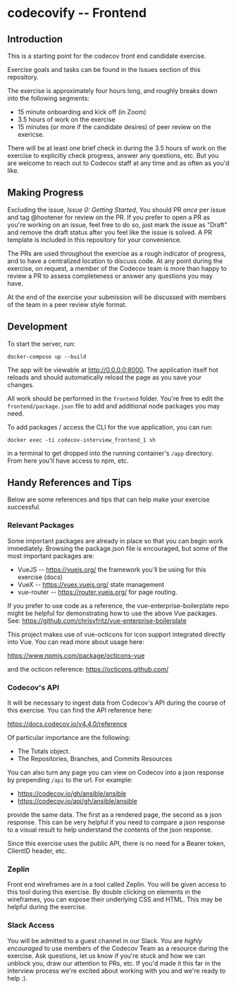
codecovify -- Frontend
==========

## Introduction

This is a starting point for the codecov front end candidate exercise. 

Exercise goals and tasks can be found in the Issues section of this repository. 

The exercise is approximately four hours long, and roughly breaks down into the following segments:

* 15 minute onboarding and kick off (in Zoom)
* 3.5 hours of work on the exercise
* 15 minutes (or more if the candidate desires) of peer review on the exericse.

There will be at least one brief check in during the 3.5 hours of work on the exercise to explicitly check progress, answer any questions, etc. But you are welcome to reach out to Codecov staff at any time and as often as you'd like. 

## Making Progress
Excluding the issue, *Issue 0: Getting Started*, You should PR  _once_ per issue and tag @hootener for review on the PR. If you prefer to open a PR as you're working on an issue, feel free to do so, just mark the issue as "Draft" and remove the draft status after you feel like the issue is solved. A PR template is included in this repository for your convenience.

The PRs are used throughout the exercise as a rough indicator of progress, and to have a centralized location to discuss code. At any point during the exercise, on request, a member of the Codecov team is more than happy to review a PR to assess completeness or answer any questions you may have.

At the end of the exercise your submission will be discussed with members of the team in a peer review style format. 


## Development
To start the server, run:

`docker-compose up --build`

The app will be viewable at http://0.0.0.0:8000. The application itself hot reloads and should automatically reload the page as you save your changes. 

All work should be performed in the `frontend` folder. You're free to edit the `frontend/package.json` file to add and additional node packages you may need. 

To add packages / access the CLI for the vue application, you can run: 

`docker exec -ti codecov-interview_frontend_1 sh`

in a terminal to get dropped into the running container's `/app` directory. From here you'll have access to npm, etc. 

## Handy References and Tips
Below are some references and tips that can help make your exercise successful.

### Relevant Packages

Some important packages are already in place so that you can begin work immediately. Browsing the package.json file is encouraged, but some of the most important packages are:

* VueJS -- https://vuejs.org/ the framework you'll be using for this exercise (docs)
* VueX -- https://vuex.vuejs.org/ state management
* vue-router -- https://router.vuejs.org/ for page routing.

If you prefer to use code as a reference, the vue-enterprise-boilerplate repo might be helpful for demonstrating how to use the above Vue packages. See: https://github.com/chrisvfritz/vue-enterprise-boilerplate

This project makes use of vue-octicons for icon support integrated directly into Vue. You can read more about usage here: 

https://www.npmjs.com/package/octicons-vue

and the octicon reference: https://octicons.github.com/

### Codecov's API
It will be necessary to ingest data from Codecov's API during the course of this exercise. You can find the API reference here: 

https://docs.codecov.io/v4.4.0/reference

Of particular importance are the following:

* The Totals object. 
* The Repositories, Branches, and Commits Resources

You can also turn any page you can view on Codecov into a json response by prepending `/api` to the url. For example:

* https://codecov.io/gh/ansible/ansible
* https://codecov.io/api/gh/ansible/ansible

provide the same data. The first as a rendered page, the second as a json response. This can be very helpful if you need to compare a json response to a visual result to help understand the contents of the json response. 

Since this exercise uses the public API, there is no need for a Bearer token, ClientID header, etc.

### Zeplin
Front end wireframes are in a tool called Zeplin. You will be given access to this tool during this exercise. By double clicking on elements in the wireframes, you can expose their underlying CSS and HTML. This may be helpful during the exercise. 

### Slack Access
You will be admitted to a guest channel in our Slack. You are _highly encouraged_ to use members of the Codecov Team as a resource during the exercise. Ask questions, let us know if you're stuck and how we can unblock you, draw our attention to PRs, etc. If you'd made it this far in the interview process we're excited about working with you and we're ready to help :). 